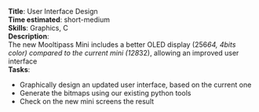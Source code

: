 **Title**: User Interface Design  
**Time estimated**: short-medium  
**Skills**: Graphics, C  
**Description**:  
The new Mooltipass Mini includes a better OLED display (256*64, 4bits color) compared to the current mini (128*32), allowing an improved user interface  
**Tasks**:  
- Graphically design an updated user interface, based on the current one
- Generate the bitmaps using our existing python tools
- Check on the new mini screens the result
